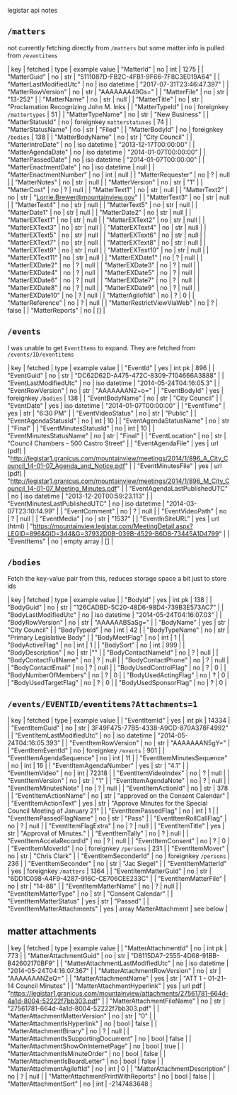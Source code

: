 legistar api notes

## `/matters`

not currently fetching directly from `/matters`
but some matter info is pulled from `/eventitems`

| key | fetched | type | example value
| "MatterId" | no | int | 1275 | 
| "MatterGuid" | no | str | "5111087D-FB2C-4FB1-9F66-7F8C3E019A64" | 
| "MatterLastModifiedUtc" | no | iso datetime | "2017-07-31T23:46:47.397" | 
| "MatterRowVersion" | no | str | "AAAAAAA49Gs=" | 
| "MatterFile" | no | str | "13-252" | 
| "MatterName" | no | str | null | 
| "MatterTitle" | no | str | "Proclamation Recognizing John M. Inks | 
| "MatterTypeId" | no | foreignkey `/mattertypes` | 51 | 
| "MatterTypeName" | no | str | "New Business" | 
| "MatterStatusId" | no | foreignkey `matterstatuses` | 74 | 
| "MatterStatusName" | no | str | "Filed" | 
| "MatterBodyId" | no | foreignkey `/bodies` | 138 | 
| "MatterBodyName" | no | str | "City Council" | 
| "MatterIntroDate" | no | iso datetime | "2013-12-17T00:00:00" | 
| "MatterAgendaDate" | no | iso datetime | "2014-01-07T00:00:00" | 
| "MatterPassedDate" | no | iso datetime | "2014-01-07T00:00:00" | 
| "MatterEnactmentDate" | no | iso datetime | null | 
| "MatterEnactmentNumber" | no | int | null | 
| "MatterRequester" | no | ? | null | 
| "MatterNotes" | no | str | null | 
| "MatterVersion" | no | str | "1" | 
| "MatterCost" | no | ? | null | 
| "MatterText1" | no | str | null | 
| "MatterText2" | no | str | "Lorrie.Brewer@mountainview.gov" | 
| "MatterText3" | no | str | null | 
| "MatterText4" | no | str | null | 
| "MatterText5" | no | str | null | 
| "MatterDate1" | no | str | null | 
| "MatterDate2" | no | str | null | 
| "MatterEXText1" | no | str | null | 
| "MatterEXText2" | no | str | null | 
| "MatterEXText3" | no | str | null | 
| "MatterEXText4" | no | str | null | 
| "MatterEXText5" | no | str | null | 
| "MatterEXText6" | no | str | null | 
| "MatterEXText7" | no | str | null | 
| "MatterEXText8" | no | str | null | 
| "MatterEXText9" | no | str | null | 
| "MatterEXText10" | no | str | null | 
| "MatterEXText11" | no | str | null | 
| "MatterEXDate1" | no | ? | null | 
| "MatterEXDate2" | no | ? | null | 
| "MatterEXDate3" | no | ? | null | 
| "MatterEXDate4" | no | ? | null | 
| "MatterEXDate5" | no | ? | null | 
| "MatterEXDate6" | no | ? | null | 
| "MatterEXDate7" | no | ? | null | 
| "MatterEXDate8" | no | ? | null | 
| "MatterEXDate9" | no | ? | null | 
| "MatterEXDate10" | no | ? | null | 
| "MatterAgiloftId" | no | ? | 0 | 
| "MatterReference" | no | ? | null | 
| "MatterRestrictViewViaWeb" | no | ? | false | 
| "MatterReports" | no | [] |

## `/events`

I was unable to get `EventItems` to expand.
They are fetched from `/events/ID/eventitems`

| key | fetched | type | example value |
| "EventId" | yes | int pk | 896 | 
| "EventGuid" | no | str | "DC62D62D-A475-472C-8309-7104666A3888" | 
| "EventLastModifiedUtc" | no | iso datetime | "2014-05-24T04:16:05.3" | 
| "EventRowVersion" | no | str | "AAAAAAAN2+o=" | 
| "EventBodyId" | yes | foreignkey `/bodies` | 138 | 
| "EventBodyName" | no | str | "City Council" | 
| "EventDate" | yes | iso datetime | "2014-01-07T00:00:00" | 
| "EventTime" | yes | str | "6:30 PM" | 
| "EventVideoStatus" | no | str | "Public" | 
| "EventAgendaStatusId" | no | int | 10 | 
| "EventAgendaStatusName" | no | str | "Final" | 
| "EventMinutesStatusId" | no | int | 10 | 
| "EventMinutesStatusName" | no | str | "Final" | 
| "EventLocation" | no | str | "Council Chambers - 500 Castro Street" | 
| "EventAgendaFile" | yes | url (pdf) | "http://legistar1.granicus.com/mountainview/meetings/2014/1/896_A_City_Council_14-01-07_Agenda_and_Notice.pdf" | 
| "EventMinutesFile" | yes | url (pdf) | "http://legistar1.granicus.com/mountainview/meetings/2014/1/896_M_City_Council_14-01-07_Meeting_Minutes.pdf" | 
| "EventAgendaLastPublishedUTC" | no | iso datetime | "2013-12-20T00:59:23.113" | 
| "EventMinutesLastPublishedUTC" | no | iso datetime | "2014-03-07T23:10:14.99" | 
| "EventComment" | no | ? | null | 
| "EventVideoPath" | no | ? | null | 
| "EventMedia" | no | str | "1537" | 
| "EventInSiteURL" | yes | url (html) | "https://mountainview.legistar.com/MeetingDetail.aspx?LEGID=896&GID=344&G=37932D0B-039B-4529-B6D8-73445A1D4799" | 
| "EventItems" | no | empty array | [] |

## `/bodies`

Fetch the key-value pair from this, reduces storage space a bit just to store ids

| key | fetched | type | example value |
| "BodyId" | yes | int pk | 138 | 
| "BodyGuid" | no | str | "126CADBD-5C20-48D6-98D4-739B3E573AC7" | 
| "BodyLastModifiedUtc" | no | iso datetime | "2014-05-24T04:16:07.03" | 
| "BodyRowVersion" | no | str | "AAAAAABSaSg=" | 
| "BodyName" | yes | str | "City Council" | 
| "BodyTypeId" | no | int | 42 | 
| "BodyTypeName" | no | str | "Primary Legislative Body" | 
| "BodyMeetFlag" | no | int | 1 | 
| "BodyActiveFlag" | no | int | 1 | 
| "BodySort" | no | int | 999 | 
| "BodyDescription" | no | str |"" | 
| "BodyContactNameId" | no | ? | null | 
| "BodyContactFullName" | no | ? | null | 
| "BodyContactPhone" | no | ? | null | 
| "BodyContactEmail" | no | ? | null | 
| "BodyUsedControlFlag" | no | ? | 0 | 
| "BodyNumberOfMembers" | no | ? | 0 | 
| "BodyUsedActingFlag" | no | ? | 0 | 
| "BodyUsedTargetFlag" | no | ? | 0 | 
| "BodyUsedSponsorFlag" | no | ? | 0 |

## `/events/EVENTID/eventitems?Attachments=1`

| key | fetched | type | example value |
| "EventItemId" | yes | int pk | 14334 | 
| "EventItemGuid" | no | str | 3F49F475-77B5-4338-A9CD-870A378F4992" | 
| "EventItemLastModifiedUtc" | no | iso datetime | "2014-05-24T04:16:05.393" | 
| "EventItemRowVersion" | no | str | "AAAAAAAN5gY=" | 
| "EventItemEventId" | no | foreignkey `/events` | 901 | 
| "EventItemAgendaSequence" | no | int | 11 | 
| "EventItemMinutesSequence" | no | int | 16 | 
| "EventItemAgendaNumber" | yes | str | "4.1" | 
| "EventItemVideo" | no | int | 72318 | 
| "EventItemVideoIndex" | no | ? | null | 
| "EventItemVersion" | no | str | "1" | 
| "EventItemAgendaNote" | no | ? | null | 
| "EventItemMinutesNote" | no | ? | null | 
| "EventItemActionId" | no | str | 378 | 
| "EventItemActionName" | no | str | "approved on the Consent Calendar" | 
| "EventItemActionText" | yes | str | "Approve Minutes for the Special Council Meeting of January 21" |
| "EventItemPassedFlag" | no | int | 1 | 
| "EventItemPassedFlagName" | no | str | "Pass" | 
| "EventItemRollCallFlag" | no | ? | null | 
| "EventItemFlagExtra" | no | ? | null | 
| "EventItemTitle" | yes | str | "Approval of Minutes." | 
| "EventItemTally" | no | ? | null | 
| "EventItemAccelaRecordId" | no | ? | null | 
| "EventItemConsent" | no | ? | 0 | 
| "EventItemMoverId" | no | foreignkey `/persons` | 231 | 
| "EventItemMover" | no | str | "Chris Clark" | 
| "EventItemSeconderId" | no | foreignkey `/persons` | 236 | 
| "EventItemSeconder" | no | str | "Jac Siegel" | 
| "EventItemMatterId" | yes | foreignkey `/matters` | 1364 | 
| "EventItemMatterGuid" | no | str | "6DD1C098-A4F9-4287-916C-CE706CEE233C" | 
| "EventItemMatterFile" | no | str | "14-88" | 
| "EventItemMatterName" | no | ? | null | 
| "EventItemMatterType" | no | str | "Consent Calendar" | 
| "EventItemMatterStatus" | yes | str | "Passed" | 
| "EventItemMatterAttachments" | yes | array MatterAttachment | see below |

## matter attachments

| key | fetched | type | example value |
| "MatterAttachmentId" | no | int pk | 773 | 
| "MatterAttachmentGuid" | no | str | "D8115DA7-2555-4D68-91BB-B42602170BF9" | 
| "MatterAttachmentLastModifiedUtc" | no | iso datetime | "2014-05-24T04:16:07.367" | 
| "MatterAttachmentRowVersion" | no | str | "AAAAAAANZeQ=" | 
| "MatterAttachmentName" | yes | str | "ATT 1 - 01-21-14 Council Minutes" | 
| "MatterAttachmentHyperlink" | yes | url pdf | "https://legistar1.granicus.com/mountainview/attachments/27561781-664d-4a1d-8004-52222f7bb303.pdf" | 
| "MatterAttachmentFileName" | no | str | "27561781-664d-4a1d-8004-52222f7bb303.pdf" | 
| "MatterAttachmentMatterVersion" | no | str | "0" | 
| "MatterAttachmentIsHyperlink" | no | bool | false | 
| "MatterAttachmentBinary" | no | ? | null | 
| "MatterAttachmentIsSupportingDocument" | no | bool | false | 
| "MatterAttachmentShowOnInternetPage" | no | bool | true | 
| "MatterAttachmentIsMinuteOrder" | no | bool | false | 
| "MatterAttachmentIsBoardLetter" | no | bool | false | 
| "MatterAttachmentAgiloftId" | no | int | 0 | 
| "MatterAttachmentDescription" | no | ? | null | 
| "MatterAttachmentPrintWithReports" | no | bool | false | 
| "MatterAttachmentSort" | no | int | -2147483648 |
